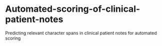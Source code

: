# Automated-scoring-of-clinical-patient-notes
Predicting relevant character spans in clinical patient notes for automated scoring 
